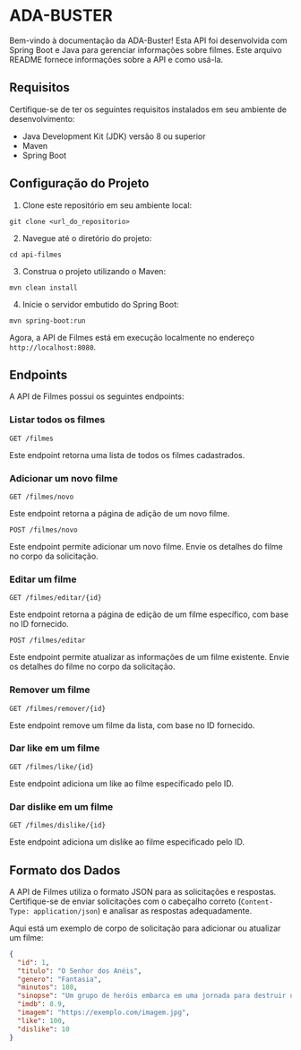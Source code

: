 # ADA-BUSTER

Bem-vindo à documentação da ADA-Buster! Esta API foi desenvolvida com Spring Boot e Java para gerenciar informações sobre filmes. Este arquivo README fornece informações sobre a API e como usá-la.

## Requisitos

Certifique-se de ter os seguintes requisitos instalados em seu ambiente de desenvolvimento:

- Java Development Kit (JDK) versão 8 ou superior
- Maven
- Spring Boot

## Configuração do Projeto

1. Clone este repositório em seu ambiente local:

```
git clone <url_do_repositorio>
```

2. Navegue até o diretório do projeto:

```
cd api-filmes
```

3. Construa o projeto utilizando o Maven:

```
mvn clean install
```

4. Inicie o servidor embutido do Spring Boot:

```
mvn spring-boot:run
```

Agora, a API de Filmes está em execução localmente no endereço `http://localhost:8080`.

## Endpoints

A API de Filmes possui os seguintes endpoints:

### Listar todos os filmes

```
GET /filmes
```

Este endpoint retorna uma lista de todos os filmes cadastrados.

### Adicionar um novo filme

```
GET /filmes/novo
```

Este endpoint retorna a página de adição de um novo filme.

```
POST /filmes/novo
```

Este endpoint permite adicionar um novo filme. Envie os detalhes do filme no corpo da solicitação.

### Editar um filme

```
GET /filmes/editar/{id}
```

Este endpoint retorna a página de edição de um filme específico, com base no ID fornecido.

```
POST /filmes/editar
```

Este endpoint permite atualizar as informações de um filme existente. Envie os detalhes do filme no corpo da solicitação.

### Remover um filme

```
GET /filmes/remover/{id}
```

Este endpoint remove um filme da lista, com base no ID fornecido.

### Dar like em um filme

```
GET /filmes/like/{id}
```

Este endpoint adiciona um like ao filme especificado pelo ID.

### Dar dislike em um filme

```
GET /filmes/dislike/{id}
```

Este endpoint adiciona um dislike ao filme especificado pelo ID.

## Formato dos Dados

A API de Filmes utiliza o formato JSON para as solicitações e respostas. Certifique-se de enviar solicitações com o cabeçalho correto (`Content-Type: application/json`) e analisar as respostas adequadamente.

Aqui está um exemplo de corpo de solicitação para adicionar ou atualizar um filme:

```json
{
  "id": 1,
  "titulo": "O Senhor dos Anéis",
  "genero": "Fantasia",
  "minutos": 180,
  "sinopse": "Um grupo de heróis embarca em uma jornada para destruir um poderoso anel",
  "imdb": 8.9,
  "imagem": "https://exemplo.com/imagem.jpg",
  "like": 100,
  "dislike": 10
}
```

